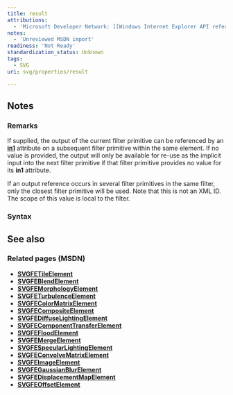 ```yaml
---
title: result
attributions:
  - 'Microsoft Developer Network: [[Windows Internet Explorer API reference](http://msdn.microsoft.com/en-us/library/ie/hh828809%28v=vs.85%29.aspx) Article]'
notes:
  - 'Unreviewed MSDN import'
readiness: 'Not Ready'
standardization_status: Unknown
tags:
  - SVG
uri: svg/properties/result

---
```

## <span>Notes</span>

### <span>Remarks</span>

If supplied, the output of the current filter primitive can be referenced by an [**in1**](/svg/properties/in1) attribute on a subsequent filter primitive within the same element. If no value is provided, the output will only be available for re-use as the implicit input into the next filter primitive if that filter primitive provides no value for its **in1** attribute.

If an output reference occurs in several filter primitives in the same filter, only the closest filter primitive will be used. Note that this is not an XML ID. The scope of this value is local to the filter.

### <span>Syntax</span>

## <span>See also</span>

### <span>Related pages (MSDN)</span>

-   [**SVGFETileElement**](/svg/elements/feTile)
-   [**SVGFEBlendElement**](/svg/elements/feBlend)
-   [**SVGFEMorphologyElement**](/svg/elements/feMorphology)
-   [**SVGFETurbulenceElement**](/svg/elements/feTurbulence)
-   [**SVGFEColorMatrixElement**](/svg/elements/feColorMatrix)
-   [**SVGFECompositeElement**](/svg/elements/feComposite)
-   [**SVGFEDiffuseLightingElement**](/svg/elements/feDiffuseLighting)
-   [**SVGFEComponentTransferElement**](/svg/elements/feComponentTransfer)
-   [**SVGFEFloodElement**](/svg/elements/feFlood)
-   [**SVGFEMergeElement**](/svg/elements/feMerge)
-   [**SVGFESpecularLightingElement**](/svg/elements/feSpecularLighting)
-   [**SVGFEConvolveMatrixElement**](/svg/elements/feConvolveMatrix)
-   [**SVGFEImageElement**](/svg/elements/feImage)
-   [**SVGFEGaussianBlurElement**](/svg/elements/feGaussianBlur)
-   [**SVGFEDisplacementMapElement**](/svg/elements/feDisplacementMap)
-   [**SVGFEOffsetElement**](/svg/elements/feOffset)
